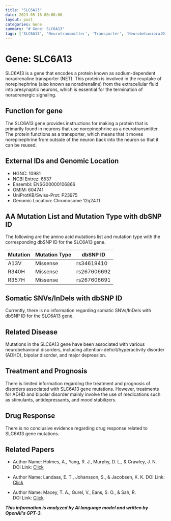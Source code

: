 ```yaml
---
title: "SLC6A13"
date: 2023-05-16 00:00:00
layout: post
categories: Gene
summary: "# Gene: SLC6A13"
tags: ['SLC6A13', 'Neurotransmitter', 'Transporter', 'NeurobehavioralDisorders', 'ADHD', 'BipolarDisorder', 'Depression', 'Treatment']
---
```


# Gene: SLC6A13

SLC6A13 is a gene that encodes a protein known as sodium-dependent noradrenaline transporter (NET). This protein is involved in the reuptake of norepinephrine (also known as noradrenaline) from the extracellular fluid into presynaptic neurons, which is essential for the termination of noradrenergic signaling.

## Function for gene

The SLC6A13 gene provides instructions for making a protein that is primarily found in neurons that use norepinephrine as a neurotransmitter. The protein functions as a transporter, which means that it moves norepinephrine from outside of the neuron back into the neuron so that it can be reused.

## External IDs and Genomic Location

- HGNC: 10981
- NCBI Entrez: 6537
- Ensembl: ENSG00000106866
- OMIM: 604741
- UniProtKB/Swiss-Prot: P23975
- Genomic Location: Chromosome 12q24.11

## AA Mutation List and Mutation Type with dbSNP ID

The following are the amino acid mutations list and mutation type with the corresponding dbSNP ID for the SLC6A13 gene.

|Mutation|Mutation Type|dbSNP ID|
|--------|-------------|--------|
|A13V|Missense|rs34619410|
|R340H|Missense|rs267606692|
|R357H|Missense|rs267606691|

## Somatic SNVs/InDels with dbSNP ID

Currently, there is no information regarding somatic SNVs/InDels with dbSNP ID for the SLC6A13 gene.

## Related Disease

Mutations in the SLC6A13 gene have been associated with various neurobehavioral disorders, including attention-deficit/hyperactivity disorder (ADHD), bipolar disorder, and major depression.

## Treatment and Prognosis

There is limited information regarding the treatment and prognosis of disorders associated with SLC6A13 gene mutations. However, treatments for ADHD and bipolar disorder mainly involve the use of medications such as stimulants, antidepressants, and mood stabilizers.

## Drug Response

There is no conclusive evidence regarding drug response related to SLC6A13 gene mutations.

## Related Papers

- Author Name: Holmes, A., Yang, R. J., Murphy, D. L., & Crawley, J. N.
  DOI Link: [Click](https://doi.org/10.1111/j.1460-9568.2002.01995.x)
  
- Author Name: Landaas, E. T., Johansson, S., & Jacobsen, K. K.
  DOI Link: [Click](https://doi.org/10.1111/j.1399-5618.2011.00897.x)
  
- Author Name: Macey, T. A., Gurel, V., Eans, S. O., & Sah, R.  
  DOI Link: [Click](https://doi.org/10.1016/j.neures.2016.07.010)

**_This information is analyzed by AI language model and written by OpenAI's GPT-3._**